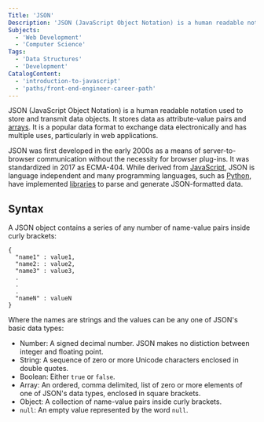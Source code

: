 ```yaml
---
Title: 'JSON'
Description: 'JSON (JavaScript Object Notation) is a human readable notation used to store and transmit data objects.'
Subjects:
  - 'Web Development'
  - 'Computer Science'
Tags:
  - 'Data Structures'
  - 'Development'
CatalogContent:
  - 'introduction-to-javascript'
  - 'paths/front-end-engineer-career-path'
---
```


JSON (JavaScript Object Notation) is a human readable notation used to store and transmit data objects. It stores data as attribute-value pairs and [arrays](https://www.codecademy.com/resources/docs/general/array). It is a popular data format to exchange data electronically and has multiple uses, particularly in web applications.

JSON was first developed in the early 2000s as a means of server-to-browser communication without the necessity for browser plug-ins. It was standardized in 2017 as ECMA-404. While derived from [JavaScript](https://www.codecademy.com/resources/docs/javascript), JSON is language independent and many programming languages, such as [Python](https://www.codecademy.com/resources/docs/python), have implemented [libraries](https://www.codecademy.com/resources/docs/python/json-module) to parse and generate JSON-formatted data.

## Syntax

A JSON object contains a series of any number of name-value pairs inside curly brackets:

```pseudo
{
  "name1" : value1,
  "name2: : value2,
  "name3" : value3,
  .
  .
  .
  "nameN" : valueN
}
```

Where the names are strings and the values can be any one of JSON's basic data types:

- Number: A signed decimal number. JSON makes no distiction between integer and floating point.
- String: A sequence of zero or more Unicode characters enclosed in double quotes.
- Boolean: Either `true` or `false`.
- Array: An ordered, comma delimited, list of zero or more elements of one of JSON's data types, enclosed in square brackets.
- Object: A collection of name-value pairs inside curly brackets.
- `null`: An empty value represented by the word `null`.




